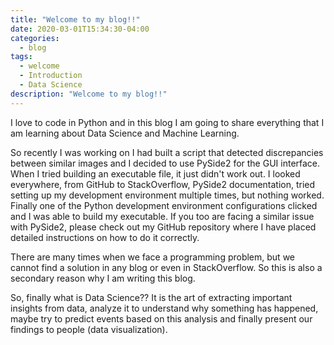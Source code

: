 ```yaml
---
title: "Welcome to my blog!!"
date: 2020-03-01T15:34:30-04:00
categories:
  - blog
tags:
  - welcome
  - Introduction
  - Data Science
description: "Welcome to my blog!!"
---
```


I love to code in Python and in this blog I am going to share everything that I am learning about Data Science and Machine Learning. 

So recently I was working on I had built a script that detected discrepancies between similar images and I decided to use PySide2 for the GUI interface. When I tried building an executable file, it just didn't work out. I looked everywhere, from GitHub to StackOverflow, PySide2 documentation, tried setting up my development environment multiple times, but nothing worked. Finally one of the Python development environment configurations clicked and I was able to build my executable. If you too are facing a similar issue with PySide2, please check out my GitHub repository where I have placed detailed instructions on how to do it correctly.

There are many times when we face a programming problem, but we cannot find a solution in any blog or even in StackOverflow. So this is also a secondary reason why I am writing this blog.

So, finally what is Data Science?? It is the art of extracting important insights from data, analyze it to understand why something has happened, maybe try to predict events based on this analysis and finally present our findings to people (data visualization).
